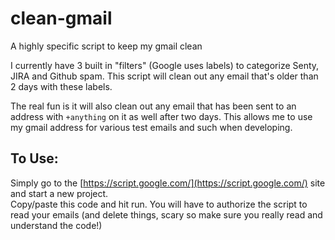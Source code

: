 # clean-gmail
A highly specific script to keep my gmail clean

I currently have 3 built in "filters" (Google uses labels) to categorize Senty, JIRA and Github spam.  This script will clean out any email that's older than 2 days with these labels.

The real fun is it will also clean out any email that has been sent to an address with `+anything` on it as well after two days.  This allows me to use my gmail address for various test emails and such when developing.

## To Use:

Simply go to the [https://script.google.com/](https://script.google.com/) site and start a new project.  
Copy/paste this code and hit run. You will have to authorize the script to read your emails (and delete things, scary so make sure you really read and understand the code!)
